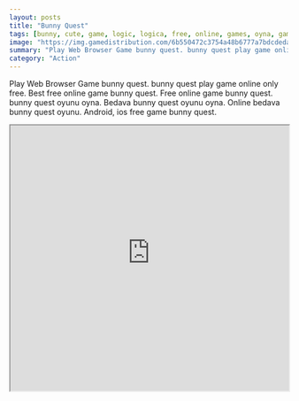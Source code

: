 ```yaml
---
layout: posts
title: "Bunny Quest"
tags: [bunny, cute, game, logic, logica, free, online, games, oyna, game, free, games, play, play, games]
image: "https://img.gamedistribution.com/6b550472c3754a48b6777a7bdcdeda14.jpg"
summary: "Play Web Browser Game bunny quest. bunny quest play game online only free. Best free online game bunny quest. Free online game bunny quest. bunny quest oyunu oyna. Bedava bunny quest oyunu oyna. Online bedava bunny quest oyunu. Android, ios free game bunny quest."
category: "Action"
---
```


Play Web Browser Game bunny quest. bunny quest play game online only free. Best free online game bunny quest. Free online game bunny quest. bunny quest oyunu oyna. Bedava bunny quest oyunu oyna. Online bedava bunny quest oyunu. Android, ios free game bunny quest.

<iframe width="100%" height="480px;" src="https://html5.gamedistribution.com/6b550472c3754a48b6777a7bdcdeda14/"></iframe>